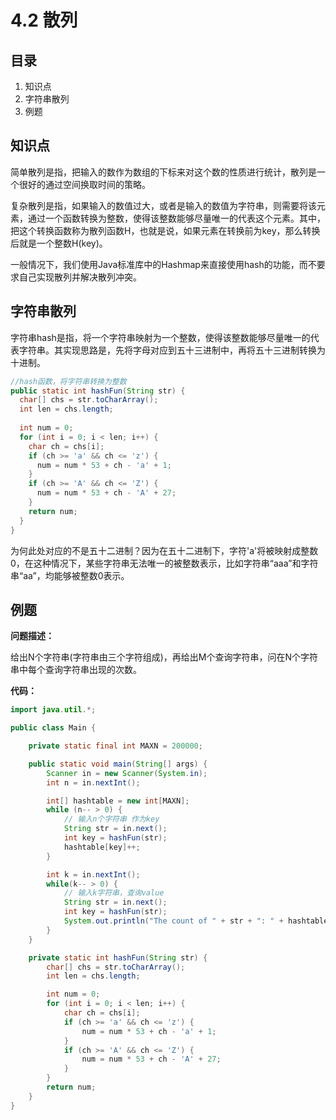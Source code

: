 # 4.2 散列

## 目录

1. 知识点
2. 字符串散列
3. 例题



## 知识点

简单散列是指，把输入的数作为数组的下标来对这个数的性质进行统计，散列是一个很好的通过空间换取时间的策略。

复杂散列是指，如果输入的数值过大，或者是输入的数值为字符串，则需要将该元素，通过一个函数转换为整数，使得该整数能够尽量唯一的代表这个元素。其中，把这个转换函数称为散列函数H，也就是说，如果元素在转换前为key，那么转换后就是一个整数H(key)。

一般情况下，我们使用Java标准库中的Hashmap来直接使用hash的功能，而不要求自己实现散列并解决散列冲突。



## 字符串散列

字符串hash是指，将一个字符串映射为一个整数，使得该整数能够尽量唯一的代表字符串。其实现思路是，先将字母对应到五十三进制中，再将五十三进制转换为十进制。

```java
//hash函数，将字符串转换为整数
public static int hashFun(String str) {
  char[] chs = str.toCharArray();
  int len = chs.length;
  
  int num = 0;
  for (int i = 0; i < len; i++) {
    char ch = chs[i];
    if (ch >= 'a' && ch <= 'z') {
      num = num * 53 + ch - 'a' + 1;
    }
    if (ch >= 'A' && ch <= 'Z') {
      num = num * 53 + ch - 'A' + 27;
    }
    return num;
  }
}
```

为何此处对应的不是五十二进制？因为在五十二进制下，字符'a'将被映射成整数0，在这种情况下，某些字符串无法唯一的被整数表示，比如字符串“aaa”和字符串“aa”，均能够被整数0表示。



## 例题

**问题描述：**

给出N个字符串(字符串由三个字符组成)，再给出M个查询字符串，问在N个字符串中每个查询字符串出现的次数。

**代码：**

```java
import java.util.*;

public class Main {

    private static final int MAXN = 200000;

    public static void main(String[] args) {
        Scanner in = new Scanner(System.in);
        int n = in.nextInt();

        int[] hashtable = new int[MAXN];
        while (n-- > 0) {
            // 输入n个字符串 作为key
            String str = in.next();
            int key = hashFun(str);
            hashtable[key]++;
        }

        int k = in.nextInt();
        while(k-- > 0) {
            // 输入k字符串，查询value
            String str = in.next();
            int key = hashFun(str);
            System.out.println("The count of " + str + ": " + hashtable[key]);
        }
    }

    private static int hashFun(String str) {
        char[] chs = str.toCharArray();
        int len = chs.length;

        int num = 0;
        for (int i = 0; i < len; i++) {
            char ch = chs[i];
            if (ch >= 'a' && ch <= 'z') {
                num = num * 53 + ch - 'a' + 1;
            }
            if (ch >= 'A' && ch <= 'Z') {
                num = num * 53 + ch - 'A' + 27;
            }
        }
        return num;
    }
}
```

